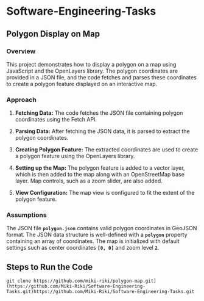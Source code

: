 # Software-Engineering-Tasks

**<h2>Polygon Display on Map</h2>**

**<h3>Overview</h3>**

This project demonstrates how to display a polygon on a map using JavaScript and the OpenLayers library. The polygon coordinates are provided in a JSON file, and the code fetches and parses these coordinates to create a polygon feature displayed on an interactive map.

**<h3>Approach</h3>**

1. **Fetching Data:** The code fetches the JSON file containing polygon coordinates using the Fetch API.

2. **Parsing Data:** After fetching the JSON data, it is parsed to extract the polygon coordinates.

3. **Creating Polygon Feature:** The extracted coordinates are used to create a polygon feature using the OpenLayers library.

4. **Setting up the Map:** The polygon feature is added to a vector layer, which is then added to the map along with an OpenStreetMap base layer. Map controls, such as a zoom slider, are also added.

5. **View Configuration:** The map view is configured to fit the extent of the polygon feature.

**<h3>Assumptions</h3>**

The JSON file **`polygon.json`** contains valid polygon coordinates in GeoJSON format.
The JSON data structure is well-defined with a **`polygon`** property containing an array of coordinates.
The map is initialized with default settings such as center coordinates **`[0, 0]`** and zoom level **`2`**.

**<h2>Steps to Run the Code</h2>**
```
git clone https://github.com/miki-riki/polygon-map.git](https://github.com/Miki-Riki/Software-Engineering-Tasks.git)https://github.com/Miki-Riki/Software-Engineering-Tasks.git
```


